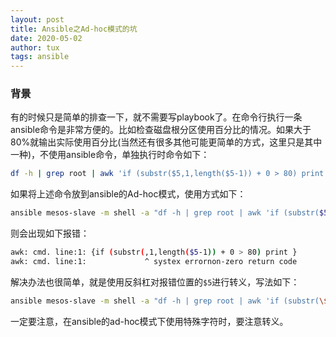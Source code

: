 ```yaml
---
layout: post
title: Ansible之Ad-hoc模式的坑
date: 2020-05-02
author: tux
tags: ansible
---
```


### 背景

有的时候只是简单的排查一下，就不需要写playbook了。在命令行执行一条ansible命令是非常方便的。比如检查磁盘根分区使用百分比的情况。如果大于80%就输出实际使用百分比(当然还有很多其他可能更简单的方式，这里只是其中一种)，不使用ansible命令，单独执行时命令如下：
```bash
df -h | grep root | awk 'if (substr($5,1,length($5-1)) + 0 > 80) print $5'
```
如果将上述命令放到ansible的Ad-hoc模式，使用方式如下：
```bash
ansible mesos-slave -m shell -a "df -h | grep root | awk 'if (substr($5,1,length($5-1)) + 0 > 80) print $5'"
```
则会出现如下报错：
```bash
awk: cmd. line:1: {if (substr(,1,length($5-1)) + 0 > 80) print }
awk: cmd. line:1:             ^ systex errornon-zero return code
```
解决办法也很简单，就是使用反斜杠对报错位置的`$5`进行转义，写法如下：
```bash
ansible mesos-slave -m shell -a "df -h | grep root | awk 'if (substr(\$5,1,length($5-1)) + 0 > 80) print $5'"
```
一定要注意，在ansible的ad-hoc模式下使用特殊字符时，要注意转义。